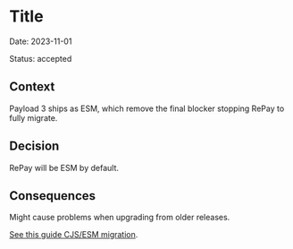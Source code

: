 # Title

Date: 2023-11-01

Status: accepted

## Context

Payload 3 ships as ESM, which remove the final blocker stopping RePay to fully migrate.

## Decision

RePay will be ESM by default.

## Consequences

Might cause problems when upgrading from older releases.

[See this guide CJS/ESM migration](https://alemtuzlak.hashnode.dev/migrating-a-v1-cjs-remix-project-to-remix-vite-esm).
